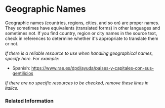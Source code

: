 # Geographic Names

Geographic names (countries, regions, cities, and so on) are proper names. They sometimes have equivalents (translated forms) in other languages and sometimes not. If you find country, region or city names in the source text, check in references to determine whether it's appropriate to translate them or not.

*If there is a reliable resource to use when handling geographical names, specify here. For example:*

* Spanish: https://www.rae.es/dpd/ayuda/paises-y-capitales-con-sus-gentilicios

*If there are no specific resources to be checked, remove these lines in italics.*

### Related Information